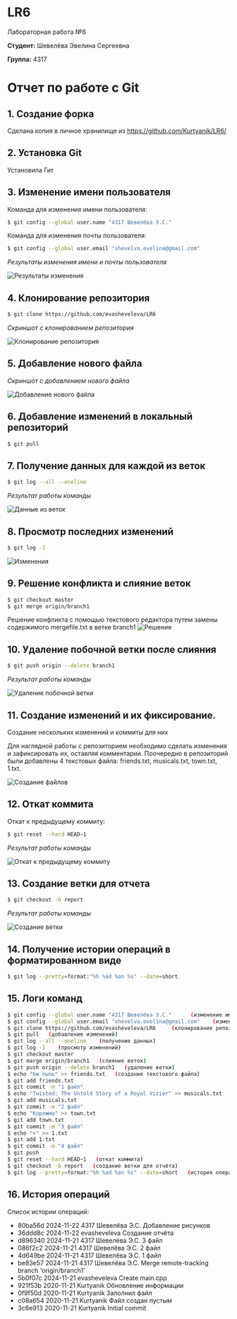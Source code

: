 # LR6
Лабораторная работа №6

**Студент:** Шевелёва Эвелина Сергеевна

**Группа:** 4317

# Отчет по работе с Git

## 1. Создание форка
Сделана копия в личное хранилище из https://github.com/Kurtyanik/LR6/

## 2. Установка Git
Установила Гит


## 3. Изменение имени пользователя
Команда для изменения имени пользователя:

```bash
$ git config --global user.name "4317 Шевелёва Э.С."
```
Команда для изменения почты пользователя:

```bash
$ git config --global user.email "shevelva.evelina@gmail.com"
```
*Результаты изменения имени и почты пользователя*

![Результаты изменения](./pictures/1.jpg)

## 4. Клонирование репозитория

```bash
$ git clone https://github.com/evasheveleva/LR6

```
*Скриншот с клонированием репозитория*

![Клонирование репозитория](./pictures/2.jpg)

## 5. Добавление нового файла

*Скриншот с добавлением нового файла*

![Добавление нового файла](./pictures/3.jpg)

## 6. Добавление изменений в локальный репозиторий

```bash
$ git pull
```


## 7. Получение данных для каждой из веток

```bash
$ git log --all --oneline
```

*Результат работы команды*

![Данные из веток](./pictures/4.jpg)

## 8. Просмотр последних изменений

```bash
$ git log -1
```

![Изменения](./pictures/5.jpg)

## 9. Решение конфликта и слияние веток

```bash
$ git checkout master
$ git merge origin/branch1
```
Решение конфликта с помощью текстового редактора путем замены содержимого mergefile.txt в ветке branch1
![Решение](./pictures/6.jpg)


## 10. Удаление побочной ветки после слияния

```bash
$ git push origin --delete branch1
```
*Результат работы команды*

![Удаление побочной ветки](./pictures/7.jpg)



## 11. Создание изменений и их фиксирование.

Создание нескольких изменений и коммиты для них

Для наглядной работы с репозиторием необходимо сделать изменения и зафиксировать их, оставляя комментарии. Поочередно в репозиторий были добавлены 4 текстовых файла: friends.txt, musicals.txt, town.txt, 1.txt.

![Создание файлов](./pictures/8.jpg)

## 12. Откат коммита

Откат к предыдущему коммиту:

```bash
$ git reset --hard HEAD~1
```
*Результат работы команды*

![Откат к предыдущему коммиту](./pictures/12.jpg)

## 13. Создание ветки для отчета
```bash
$ git checkout -b report
```
*Результат работы команды*

![Создание ветки](./pictures/10.jpg)

## 14. Получение истории операций в форматированном виде

```bash
$ git log --pretty=format:"%h %ad %an %s" --date=short
```

## 15. Логи команд

```bash
$ git config --global user.name "4317 Шевелёва Э.С."      (изменение имени)
$ git config --global user.email "shevelva.evelina@gmail.com"    (изменение почты)
$ git clone https://github.com/evasheveleva/LR6     (клонирование репозитория)
$ git pull   (добавление изменений)
$ git log --all --oneline    (получение данных)
$ git log -1    (просмотр изменений)
$ git checkout master
$ git marge origin/branch1   (слияние веток)
$ git push origin --delete branch1   (удаление ветки)
$ echo "бж пыль" >> friends.txt   (создание текстового файла)
$ git add friends.txt
$ git commit -m "1 файл"
$ echo "Twisted: The Untold Story of a Royal Vizier" >> musicals.txt
$ git add musicals.txt
$ git commit -m "2 файл"
$ echo "Коряжма" >> town.txt
$ git add town.txt
$ git commit -m "3 файл"
$ echo "+" >> 1.txt
$ git add 1.txt
$ git commit -m "4 файл"
$ git push
$ git reset --hard HEAD~1   (откат коммита)
$ git checkout -b report   (создание ветки для отчёта)
$ git log --pretty=format:"%h %ad %an %s" --date=short   (история операций)
```

## 16. История операций
Список истории операций:

+ 80ba56d 2024-11-22 4317 Шевелёва Э.С. Добавление рисунков
+ 36ddd8c 2024-11-22 evasheveleva Создание отчёта
+ d896340 2024-11-21 4317 Шевелёва Э.С. 3 файл
+ 086f2c2 2024-11-21 4317 Шевелёва Э.С. 2 файл
+ 4d649be 2024-11-21 4317 Шевелёва Э.С. 1 файл
+ be83e57 2024-11-21 4317 Шевелёва Э.С. Merge remote-tracking branch 'origin/branch1'
+ 5b0f07c 2024-11-21 evasheveleva Create main.cpp
+ 921f53b 2020-11-21 Kurtyanik Обновление информации
+ 0f9f50d 2020-11-21 Kurtyanik Заполнил файл
+ c08a654 2020-11-21 Kurtyanik Файл создан пустым
+ 3c6e913 2020-11-21 Kurtyanik Initial commit

